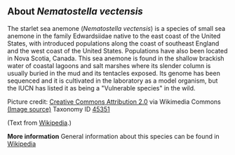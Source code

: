 **About *Nematostella vectensis***
-------------------------
The starlet sea anemone (*Nematostella vectensis*) is a species of 
small sea anemone in the family Edwardsiidae native to the east coast 
of the United States, with introduced populations along the coast of 
southeast England and the west coast of the United States. Populations 
have also been located in Nova Scotia, Canada. This sea anemone is 
found in the shallow brackish water of coastal lagoons and salt 
marshes where its slender column is usually buried in the mud and its 
tentacles exposed. Its genome has been sequenced and it is cultivated 
in the laboratory as a model organism, but the IUCN has listed it as 
being a "Vulnerable species" in the wild.


Picture credit: [Creative Commons Attribution 2.0](https://creativecommons.org/licenses/by/2.0) via Wikimedia Commons [(Image source)](https://en.wikipedia.org/wiki/File:Nematostella_vectensis_(I1419)_999_(30695685804).jpg)
Taxonomy ID [45351](https://www.uniprot.org/taxonomy/45351)

(Text from [Wikipedia](https://en.wikipedia.org/).)

**More information**
General information about this species can be found in [Wikipedia](https://en.wikipedia.org/wiki/Starlet_sea_anemone)
